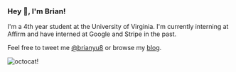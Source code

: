 ### Hey 👋, I'm Brian!

I'm a 4th year student at the University of Virginia. I'm currently interning at Affirm and have interned at Google and Stripe in the past.

Feel free to tweet me [@brianyu8](https://twitter.com/brianyu8) or browse my [blog](https://byu.io).

![octocat!](https://user-images.githubusercontent.com/5713670/87202985-820dcb80-c2b6-11ea-9f56-7ec461c497c3.gif)

<!--
**brian-yu/brian-yu** is a ✨ _special_ ✨ repository because its `README.md` (this file) appears on your GitHub profile.

Here are some ideas to get you started:

- 🔭 I’m currently working on ...
- 🌱 I’m currently learning ...
- 👯 I’m looking to collaborate on ...
- 🤔 I’m looking for help with ...
- 💬 Ask me about ...
- 📫 How to reach me: ...
- 😄 Pronouns: ...
- ⚡ Fun fact: ...
-->
